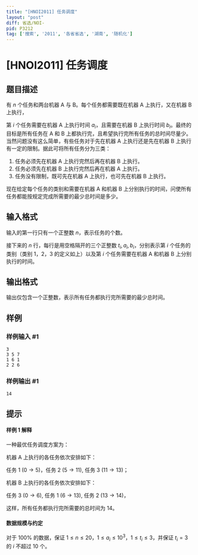 ```yaml
---
title: "[HNOI2011] 任务调度"
layout: "post"
diff: 省选/NOI-
pid: P3212
tag: ['搜索', '2011', '各省省选', '湖南', '随机化']
---
```

# [HNOI2011] 任务调度
## 题目描述


有 $n$ 个任务和两台机器 A 与 B。每个任务都需要既在机器 A 上执行，又在机器 B 上执行，

第 $i$ 个任务需要在机器 A 上执行时间 $a_i$，且需要在机器 B 上执行时间 $b_i$。最终的目标是所有任务在 A 和 B 上都执行完，且希望执行完所有任务的总时间尽量少。当然问题没有这么简单，有些任务对于先在机器 A 上执行还是先在机器 B 上执行有一定的限制。据此可将所有任务分为三类：

1. 任务必须先在机器 A 上执行完然后再在机器 B 上执行。
2. 任务必须先在机器 B 上执行完然后再在机器 A 上执行。
3. 任务没有限制，既可先在机器 A 上执行，也可先在机器 B 上执行。

现在给定每个任务的类别和需要在机器 A 和机器 B 上分别执行的时间，问使所有任务都能按规定完成所需要的最少总时间是多少。
## 输入格式

输入的第一行只有一个正整数 $n$，表示任务的个数。

接下来的 $n$ 行，每行是用空格隔开的三个正整数 $t_i,a_i,b_i$，分别表示第 $i$ 个任务的类别（类别 $1$，$2$，$3$ 的定义如上）以及第 $i$ 个任务需要在机器 A 和机器 B 上分别执行的时间。
## 输出格式

输出仅包含一个正整数，表示所有任务都执行完所需要的最少总时间。
## 样例

### 样例输入 #1
```
3
3 5 7
1 6 1 
2 2 6

```
### 样例输出 #1
```
14
```
## 提示

#### 样例 1 解释

一种最优任务调度方案为：

机器 A 上执行的各任务依次安排如下：

任务 $1\ (0\to 5)$，任务 $2\ (5\to 11)$, 任务 $3\ (11\to 13)$；

机器 B 上执行的各任务依次安排如下：

任务 $3\ (0 \to 6)$, 任务 $1\ (6 \to 13)$, 任务 $2\ (13 \to14)$，

这样，所有任务都执行完所需要的总时间为 $14$。

#### 数据规模与约定

对于 $100\%$ 的数据，保证 $1\le n\le 20$，$1\le a_i\le 10^3$，$1\le t_i\le 3$，并保证 $t_i=3$ 的 $i$ 不超过 $10$ 个。
